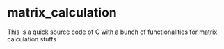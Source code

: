 # matrix_calculation
This is a quick source code of C with a bunch of functionalities for matrix calculation stuffs
